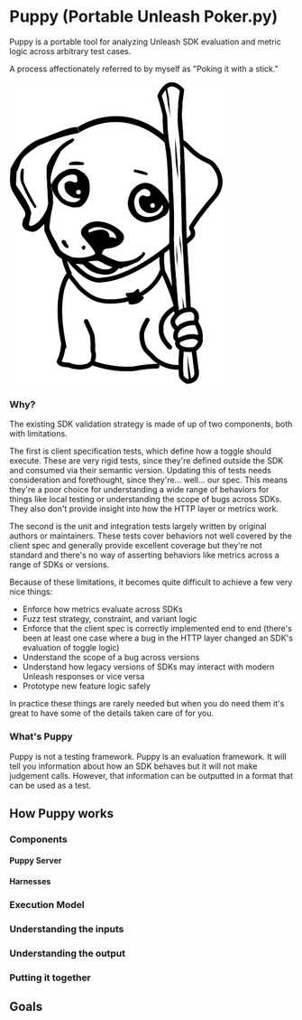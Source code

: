 # Puppy (Portable Unleash Poker.py)

Puppy is a portable tool for analyzing Unleash SDK evaluation and metric logic across arbitrary test cases.

A process affectionately referred to by myself as "Poking it with a stick."

![Puppy](./Puppy_white.png)

### Why?

The existing SDK validation strategy is made of up of two components, both with limitations.

The first is client specification tests, which define how a toggle should execute. These are very rigid tests, since they're defined outside the SDK and consumed via their semantic version. Updating this of tests needs consideration and forethought, since they're... well... our spec. This means they're a poor choice for understanding a wide range of behaviors for things like local testing or understanding the scope of bugs across SDKs. They also don't provide insight into how the HTTP layer or metrics work.

The second is the unit and integration tests largely written by original authors or maintainers. These tests cover behaviors not well covered by the client spec and generally provide excellent coverage but they're not standard and there's no way of asserting behaviors like metrics across a range of SDKs or versions.

Because of these limitations, it becomes quite difficult to achieve a few very nice things:

- Enforce how metrics evaluate across SDKs
- Fuzz test strategy, constraint, and variant logic
- Enforce that the client spec is correctly implemented end to end (there's been at least one case where a bug in the HTTP layer changed an SDK's evaluation of toggle logic)
- Understand the scope of a bug across versions
- Understand how legacy versions of SDKs may interact with modern Unleash responses or vice versa
- Prototype new feature logic safely

In practice these things are rarely needed but when you do need them it's great to have some of the details taken care of for you.

### What's Puppy

Puppy is not a testing framework. Puppy is an evaluation framework. It will tell you information about how an SDK behaves but it will not make judgement calls. However, that information can be outputted in a format that can be used as a test.

## How Puppy works

### Components

#### Puppy Server

#### Harnesses

### Execution Model

### Understanding the inputs

### Understanding the output

### Putting it together

## Goals

